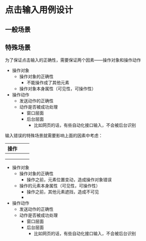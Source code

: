 # 点击输入用例设计

## 一般场景



## 特殊场景

为了保证点击输入的正确性，需要保证两个因素——操作对象和操作动作

+ 操作对象
  + 操作对象的正确性
    + 不能操作成了其他元素
  + 操作对象本身属性（可见性，可操作性）
+ 操作动作
  + 发送动作的正确性
  + 动作是否被成功处理
    + 窗口层面
    + 后台层面
      + 比如网页的话，有些自动化接口输入，不会被后台识别



输入错误的特殊场景就需要影响上面的因素中考虑：

| 操作 |      |      |
| ---- | ---- | ---- |
|      |      |      |
|      |      |      |
|      |      |      |



+ 操作对象
  + 操作对象的正确性
    + 操作之前，元素位置变动，造成操作对象错误
  + 操作的元素本身属性（可见性，可操作性）
    + 操作之前，其他元素遮挡，造成不可见
    + 
+ 操作动作
  + 发送动作的正确性
  + 动作是否被成功处理
    + 窗口层面
    + 后台层面
      + 比如网页的话，有些自动化接口输入，不会被后台识别

